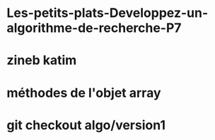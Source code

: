#  Les-petits-plats-Developpez-un-algorithme-de-recherche-P7
# zineb katim
# méthodes de l'objet array
# git checkout algo/version1
